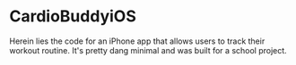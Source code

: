 # CardioBuddyiOS

Herein lies the code for an iPhone app that allows users to track their workout routine. It's pretty dang minimal and was built for a school project.
